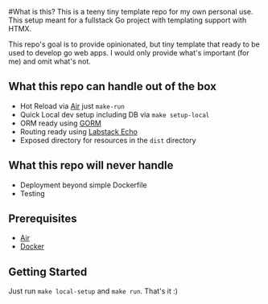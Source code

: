 #What is this?
This is a teeny tiny template repo for my own personal use. This setup meant for a fullstack Go project with templating support with HTMX. 

This repo's goal is to provide opinionated, but tiny template that ready to be used to develop go web apps. I would only provide what's important (for me) and omit what's not. 

## What this repo can handle out of the box
- Hot Reload via [Air](https://github.com/cosmtrek/air) just `make-run`
- Quick Local dev setup including DB via `make setup-local`
- ORM ready using [GORM](https://gorm.io/)
- Routing ready using [Labstack Echo](https://github.com/labstack/echo)
- Exposed directory for resources in the `dist` directory

## What this repo will never handle
- Deployment beyond simple Dockerfile
- Testing

## Prerequisites
- [Air](https://github.com/cosmtrek/air)
- [Docker](https://docs.docker.com/get-started/)

## Getting Started
Just run `make local-setup` and `make run`. That's it :)

